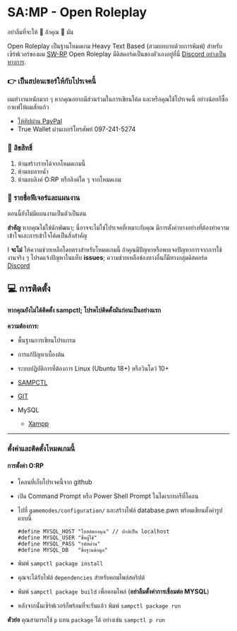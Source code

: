 # SA:MP - Open Roleplay

อย่าลืมที่จะให้ 🌟 ถ้าคุณ 💖 มัน

Open Roleplay เป็นฐานโหมดเกม Heavy Text Based (สวมบทบาทด้วยการพิมพ์) สำหรับเซิร์ฟเวอร์ของผม [SW-RP](https://discord.gg/fg6YAeJ)
Open Roleplay มีดิสคอร์ดเป็นของตัวเองอยู่ที่นี่ [Discord อย่างเป็นทางการ](https://discord.gg/KXGGVeg).

### 👉 เป็นสปอนเซอร์ให้กับโปรเจคนี้

ผมทำงานหนักมาก ๆ หากคุณอยากมีส่วนร่วมในการเขียนโค้ด และหรือคุณใช้โปรเจคนี้ อย่างน้อยก็ซื้อกาแฟให้ผมสักแก้ว

-   [ให้ทิปผ่าน PayPal](https://paypal.me/leaks666)
-   True Wallet ผ่านเบอร์โทรศัพท์ 097-241-5274

### 📝 ลิขสิทธิ์

1. ห้ามสร้างรายได้จากโหมดเกมนี้
2. ห้ามลบลายน้ำ
3. ห้ามลบลิงค์ O:RP หรือลิงค์ใด ๆ จากโหมดเกม

### 🚧 รายชื่อฟีเจอร์และแผนงาน

ตอนนี้ยังไม่มีแผนงานเป็นตัวเป็นตน

**สำคัญ** หากคุณไม่ใช่นักพัฒนา; นี่อาจจะไม่ใช่โปรเจคที่เหมาะกับคุณ มีการตั้งค่าบางอย่างที่ต้องทำความเข้าใจและการเข้าใจโค้ดเป็นสิ่งสำคัญ

I **จะไม่** ให้ความช่วยเหลือโดยตรงสำหรับโหมดเกมนี้ ถ้าคุณมีปัญหาหรือพบเจอปัญหาการจากการใช้งานจริง ๆ โปรดแจ้งปัญหาในแท็บ **issues**; ความช่วยเหลือช่องทางอื่นก็มีทางกลุ่มดิสคอร์ด [Discord](https://discord.gg/KXGGVeg)

## 💻 การติดตั้ง

#### หากคุณยังไม่ได้ติดตั้ง sampctl; โปรดไปติดตั้งมันก่อนเป็นอย่างแรก

**ความต้องการ:**

-   พื้นฐานการเขียนโปรแกรม

-   การแก้ปัญหาเบื้องต้น

-   ระบบปฏิบัติการที่ต้องการ Linux (Ubuntu 18+) หรือวินโดว์ 10+

-   [SAMPCTL](https://github.com/Southclaws/sampctl)

-   [GIT](https://git-scm.com/downloads)

-   MySQL

    -   [Xampp](https://www.apachefriends.org/xampp-files/7.3.12/xampp-windows-x64-7.3.12-0-VC15-installer.exe)

---

### ตั้งค่าและติดตั้งโหมดเกมนี้

#### การตั้งค่า O:RP

-   โคลนที่เก็บโปรเจคนี้จาก github

-   เปิด Command Prompt หรือ Power Shell Prompt ในไดเรกทอรีที่โคลน

-   ไปที่ `gamemodes/configuration/` และสร้างไฟล์ database.pwn พร้อมเขียนตั้งค่ารูปแบบนี้

    ```
    #define MYSQL_HOST "โฮสต์ของคุณ" // ปกติเป็น localhost
    #define MYSQL_USER "ชื่อผู้ใช้"
    #define MYSQL_PASS "รหัสผ่าน"
    #define MYSQL_DB   "ชื่อฐานข้อมูล"
    ```

-   พิมพ์ `sampctl package install`

-   คุณจะได้รับไฟล์ `dependencies` สำหรับคอมไพล์สคริปต์

-   พิมพ์ `sampctl package build` เพื่อคอมไพล์ (**อย่าลืมตั้งค่าการเชื่อมต่อ MYSQL**)

-   หลังจากนั้นเซิร์ฟเวอร์ก็พร้อมที่จะรันแล้ว พิมพ์ `sampctl package run`

**ตัวย่อ** คุณสามารถใช้ `p` แทน `package` ได้ อย่างเช่น `sampctl p run`
